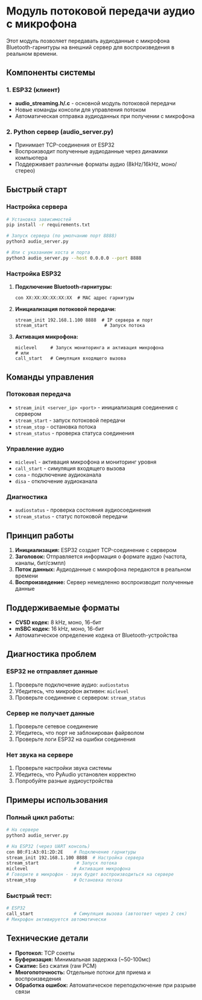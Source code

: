 # Модуль потоковой передачи аудио с микрофона

Этот модуль позволяет передавать аудиоданные с микрофона Bluetooth-гарнитуры на внешний сервер для воспроизведения в реальном времени.

## Компоненты системы

### 1. ESP32 (клиент)
- **audio_streaming.h/.c** - основной модуль потоковой передачи
- Новые команды консоли для управления потоком
- Автоматическая отправка аудиоданных при получении с микрофона

### 2. Python сервер (audio_server.py)
- Принимает TCP-соединения от ESP32
- Воспроизводит полученные аудиоданные через динамики компьютера
- Поддерживает различные форматы аудио (8kHz/16kHz, моно/стерео)

## Быстрый старт

### Настройка сервера
```bash
# Установка зависимостей
pip install -r requirements.txt

# Запуск сервера (по умолчанию порт 8888)
python3 audio_server.py

# Или с указанием хоста и порта
python3 audio_server.py --host 0.0.0.0 --port 8888
```

### Настройка ESP32

1. **Подключение Bluetooth-гарнитуры:**
   ```
   con XX:XX:XX:XX:XX:XX  # MAC адрес гарнитуры
   ```

2. **Инициализация потоковой передачи:**
   ```
   stream_init 192.168.1.100 8888  # IP сервера и порт
   stream_start                     # Запуск потока
   ```

3. **Активация микрофона:**
   ```
   miclevel     # Запуск мониторинга и активация микрофона
   # или
   call_start   # Симуляция входящего вызова
   ```

## Команды управления

### Потоковая передача
- `stream_init <server_ip> <port>` - инициализация соединения с сервером
- `stream_start` - запуск потоковой передачи
- `stream_stop` - остановка потока
- `stream_status` - проверка статуса соединения

### Управление аудио
- `miclevel` - активация микрофона и мониторинг уровня
- `call_start` - симуляция входящего вызова
- `cona` - подключение аудиоканала
- `disa` - отключение аудиоканала

### Диагностика
- `audiostatus` - проверка состояния аудиосоединения
- `stream_status` - статус потоковой передачи

## Принцип работы

1. **Инициализация:** ESP32 создает TCP-соединение с сервером
2. **Заголовок:** Отправляется информация о формате аудио (частота, каналы, бит/сэмпл)
3. **Поток данных:** Аудиоданные с микрофона передаются в реальном времени
4. **Воспроизведение:** Сервер немедленно воспроизводит полученные данные

## Поддерживаемые форматы

- **CVSD кодек:** 8 kHz, моно, 16-бит
- **mSBC кодек:** 16 kHz, моно, 16-бит
- Автоматическое определение кодека от Bluetooth-устройства

## Диагностика проблем

### ESP32 не отправляет данные
1. Проверьте подключение аудио: `audiostatus`
2. Убедитесь, что микрофон активен: `miclevel`
3. Проверьте соединение с сервером: `stream_status`

### Сервер не получает данные
1. Проверьте сетевое соединение
2. Убедитесь, что порт не заблокирован файрволом
3. Проверьте логи ESP32 на ошибки соединения

### Нет звука на сервере
1. Проверьте настройки звука системы
2. Убедитесь, что PyAudio установлен корректно
3. Попробуйте разные аудиоустройства

## Примеры использования

### Полный цикл работы:
```bash
# На сервере
python3 audio_server.py

# На ESP32 (через UART консоль)
con B0:F1:A3:01:2D:2E    # Подключение гарнитуры
stream_init 192.168.1.100 8888  # Настройка сервера
stream_start              # Запуск потока
miclevel                 # Активация микрофона
# Говорите в микрофон - звук будет воспроизводиться на сервере
stream_stop              # Остановка потока
```

### Быстрый тест:
```bash
# ESP32
call_start               # Симуляция вызова (автоответ через 2 сек)
# Микрофон активируется автоматически
```

## Технические детали

- **Протокол:** TCP сокеты
- **Буферизация:** Минимальная задержка (~50-100мс)
- **Сжатие:** Без сжатия (raw PCM)
- **Многопоточность:** Отдельные потоки для приема и воспроизведения
- **Обработка ошибок:** Автоматическое переподключение при разрыве связи
